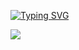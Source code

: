 <a href="https://discord.gg/M7Sucgcsf5"><img src="https://readme-typing-svg.demolab.com?font=Fira+Code&pause=1000&random=false&width=435&lines=Hello+%F0%9F%91%8B%2C+Welcome+to+my+profile!" alt="Typing SVG" /></a>

<a href="https://discord.com/users/1228676338890838016/"><img src="https://discord.c99.nl/widget/theme-3/1228676338890838016.png" /></a>
<!--
**darkdevil86/darkdevil86** is a ✨ _special_ ✨ repository because its `README.md` (this file) appears on your GitHub profile.

Here are some ideas to get you started:

- 🔭 I’m currently working on ...
- 🌱 I’m currently learning ...
- 👯 I’m looking to collaborate on ...
- 🤔 I’m looking for help with ...
- 💬 Ask me about ...
- 📫 How to reach me: ...
- 😄 Pronouns: ...
- ⚡ Fun fact: ...
-->
